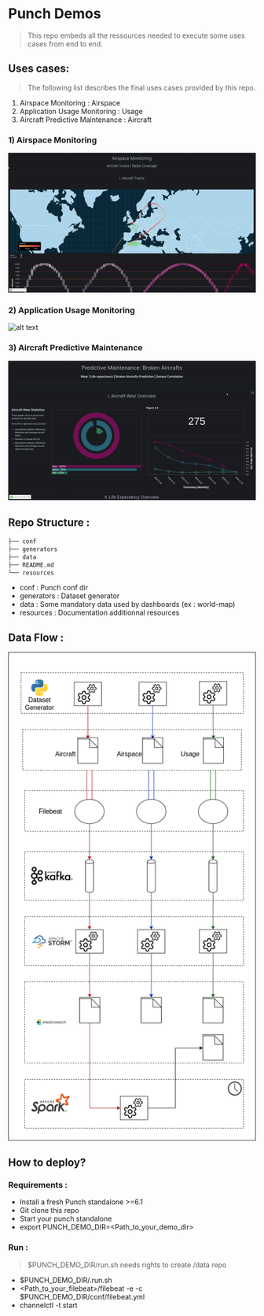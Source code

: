 # Punch Demos

> This repo embeds all the ressources needed to execute some uses cases from end to end.

## Uses cases:
> The following list describes the final uses cases provided by this repo.

1) Airspace Monitoring : Airspace
2) Application Usage Monitoring : Usage
3) Aircraft Predictive Maintenance : Aircraft

### 1) Airspace Monitoring
![alt text](resources/airspace.gif)
### 2) Application Usage Monitoring
![alt text](resources/usage.gif)
### 3) Aircraft Predictive Maintenance
![alt text](resources/aircraft_maintenance_predictive.gif)

## Repo Structure :
```
├── conf
├── generators
├── data
├── README.md
└── resources
```
- conf : Punch conf dir
- generators : Dataset generator
- data : Some mandatory data used by dashboards (ex : world-map)
- resources : Documentation additionnal resources
## Data Flow :

![alt text](resources/Data_flow_architecture.png)

## How to deploy?

### Requirements :

- Install a fresh Punch standalone >=6.1
- Git clone this repo
- Start your punch standalone
- export PUNCH_DEMO_DIR=<Path_to_your_demo_dir>

### Run :
> $PUNCH_DEMO_DIR/run.sh needs rights to create /data repo

- $PUNCH_DEMO_DIR/.run.sh
- <Path_to_your_filebeat>/filebeat -e -c $PUNCH_DEMO_DIR/conf/filebeat.yml
- channelctl -t <tenant> start
